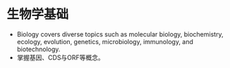 # 生物学基础

* Biology covers diverse topics such as molecular biology, biochemistry, ecology, evolution, genetics, microbiology, immunology, and biotechnology.
* 掌握基因、CDS与ORF等概念。


